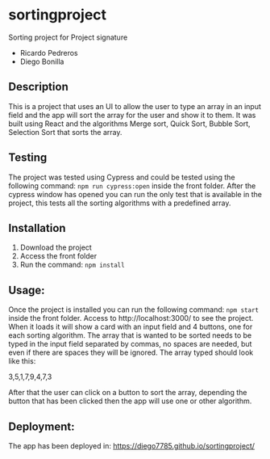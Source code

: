 # sortingproject
Sorting project for Project signature 

- Ricardo Pedreros
- Diego Bonilla


## Description
This is a project that uses an UI to allow the user to type an array in an input field and the app will sort the array for the user and show it to them.
It was built using React and the algorithms Merge sort, Quick Sort, Bubble Sort, Selection Sort that sorts the array.

## Testing
The project was tested using Cypress and could be tested using the following command: ```npm run cypress:open``` inside the front folder.
After the cypress window has opened you can run the only test that is available in the project, this tests all the sorting algorithms with a predefined array.


## Installation
1. Download the project
2. Access the front folder
3. Run the command: ```npm install```


## Usage:
Once the project is installed you can run the following command: ```npm start``` inside the front folder.
Access to http://localhost:3000/ to see the project.
When it loads it will show a card with an input field and 4 buttons, one for each sorting algorithm.
The array that is wanted to be sorted needs to be typed in the input field separated by commas, no spaces are needed, but even if there are spaces they will be ignored. The array typed should look like this:

3,5,1,7,9,4,7,3

After that the user can click on a button to sort the array, depending the button that has been clicked then the app will use one or other algorithm.


## Deployment:
The app has been deployed in: https://diego7785.github.io/sortingproject/